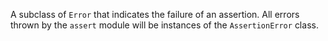 
A subclass of `Error` that indicates the failure of an assertion. All errors
thrown by the `assert` module will be instances of the `AssertionError` class.

